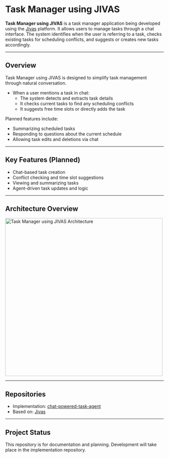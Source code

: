 # Task Manager using JIVAS

**Task Manager using JIVAS** is a task manager application being developed using the [Jivas](https://github.com/TruSelph/jivas) platform. It allows users to manage tasks through a chat interface. The system identifies when the user is referring to a task, checks existing tasks for scheduling conflicts, and suggests or creates new tasks accordingly.

---

## Overview

Task Manager using JIVAS is designed to simplify task management through natural conversation.

- When a user mentions a task in chat:
  - The system detects and extracts task details
  - It checks current tasks to find any scheduling conflicts
  - It suggests free time slots or directly adds the task

Planned features include:
- Summarizing scheduled tasks
- Responding to questions about the current schedule
- Allowing task edits and deletions via chat

---

## Key Features (Planned)

- Chat-based task creation
- Conflict checking and time slot suggestions
- Viewing and summarizing tasks
- Agent-driven task updates and logic

---

## Architecture Overview

<img src="assets/task_manager_jivas_architecture.png" alt="Task Manager using JIVAS Architecture" width="500"/>

---

## Repositories

- Implementation: [chat-powered-task-agent](jac/README.md)
- Based on: [Jivas](https://github.com/TrueSelph/jivas.git)

---

## Project Status

This repository is for documentation and planning. Development will take place in the implementation repository.
